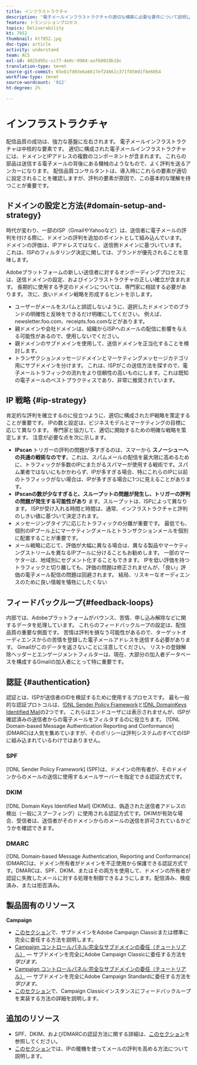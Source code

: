 ```yaml
---
title: インフラストラクチャ
description: '電子メールインフラストラクチャの適切な構築に必要な要件について説明します。 '
feature: トランジションプロセス
topics: Deliverability
kt: 7052
thumbnail: kt7052.jpg
doc-type: article
activity: understand
team: ACS
exl-id: 4025d95c-cc77-4e0c-9904-aaf60019b18c
translation-type: tm+mt
source-git-commit: 65eb1fd03e6a6617ef24661c371f850d1f8e6054
workflow-type: tm+mt
source-wordcount: '912'
ht-degree: 2%

---
```


# インフラストラクチャ

配信品質の成功は、強力な基盤に左右されます。 電子メールインフラストラクチャは中核的な要素です。 適切に構成された電子メールインフラストラクチャには、ドメインとIPアドレスの複数のコンポーネントが含まれます。 これらの部品は送信する電子メールの背後にある機械のようなもので、よく評判を送るアンカーになります。 配信品質コンサルタントは、導入時にこれらの要素が適切に設定されることを確認しますが、評判の要素が原因で、この基本的な理解を持つことが重要です。

## ドメインの設定と方法{#domain-setup-and-strategy}

時代が変わり、一部のISP（GmailやYahooなど）は、送信者に電子メールの評判を付ける際に、ドメインの評判を追加のポイントとして組み込んでいます。 ドメインの評価は、IPアドレスではなく、送信側ドメインに基づいています。 これは、ISPのフィルタリング決定に関しては、ブランドが優先されることを意味します。

Adobeプラットフォームの新しい送信者に対するオンボーディングプロセスには、送信ドメインの設定、およびインフラストラクチャの正しい確立が含まれます。 長期的に使用する予定のドメインについては、専門家に相談する必要があります。 次に、良いドメイン戦略を形成するヒントを示します。

* ユーザーがメールをスパムと誤認しないように、選択したドメインでのブランドの明確性と反映をできるだけ明確にしてください。 例えば、newsletter.foo.com、receipts.foo.comなどがあります。
* 親ドメインや会社ドメインは、組織からISPへのメールの配信に影響を与える可能性があるので、使用しないでください。
* 親ドメインのサブドメインを使用して、送信ドメインを正当化することを検討します。
* トランザクションメッセージドメインとマーケティングメッセージカテゴリ用にサブドメインを分けます。 これは、ISPがこの送信方法を探すので、電子メールトラフィックの流れをより信頼性の高いものにします。これは既知の電子メールのベストプラクティスであり、非常に推奨されています。

## IP 戦略 {#ip-strategy}

肯定的な評判を確立するのに役立つように、適切に構成されたIP戦略を策定することが重要です。 IPの数と設定は、ビジネスモデルとマーケティングの目標に応じて異なります。 専門家と協力して、適切に開始するための明確な戦略を策定します。 注意が必要な点を次に示します。

* **IPscan** トリガーの評判の問題が多すぎるのは、スマーから **スノーシューへの共通の戦術なのです**。これは、スパムメールの配信を最大限に高めるために、トラフィックが多数のIPにまたがるスパマーが使用する戦術です。スパム業者ではないにもかかわらず、IPが多すぎる場合、特にこれらのIPに以前のトラフィックがない場合は、IPが多すぎる場合に1つに見えることがあります。
* **IPscanの数が少なすぎると、スループットの問題が発生し、トリガーの評判の問題が発生する可能性があり** ます。スループットは、ISPによって異なります。 ISPが受け入れる時間と時間は、通常、インフラストラクチャと評判のしきい値に基づいて決定されます。
* メッセージングタイプに応じたトラフィックの分離が重要です。 最低でも、個別のIPプール上にマーケティングメールとトランザクションメールを個別に配置することが重要です。
* メール戦略に応じて、評価が大幅に異なる場合は、異なる製品やマーケティングストリームを異なるIPプールに分けることもお勧めします。 一部のマーケターは、地域別にセグメント化することもできます。 IPを低い評価を持つトラフィックと切り離しても、評価の問題は修正されませんが、「良い」評価の電子メール配信の問題は回避されます。 結局、リスキーなオーディエンスのために良い情報を犠牲にしたくない

## フィードバックループ{#feedback-loops}

内部では、Adobeプラットフォームがバウンス、苦情、申し込み解除などに関するデータを処理しています。 これらのフィードバックループの設定は、配信品質の重要な側面です。 苦情は評判を損なう可能性があるので、ターゲットオーディエンスからの苦情を登録した電子メールアドレスを送信する必要があります。 Gmailがこのデータを返さないことに注意してください。 リストの登録解除ヘッダーとエンゲージメントフィルターは、現在、大部分の加入者データベースを構成するGmailの加入者にとって特に重要です。

## 認証 {#authentication}

認証とは、ISPが送信者のIDを検証するために使用するプロセスです。 最も一般的な認証プロトコルは、[!DNL Sender Policy Framework](SPF)と[!DNL DomainKeys Identified Mail](DKIM)の2つです。 これらはエンドユーザには表示されませんが、ISPが確認済みの送信者からの電子メールをフィルタするのに役立ちます。 [!DNL Domain-based Message Authentication Reporting and Conformance] (DMARC)は人気を集めていますが、そのポリシーは評判システムのすべてのISPに組み込まれているわけではありません。

### SPF

[!DNL Sender Policy Framework] (SPF)は、ドメインの所有者が、そのドメインからのメールの送信に使用するメールサーバーを指定できる認証方式です。

### DKIM

[!DNL Domain Keys Identified Mail] (DKIM)は、偽造された送信者アドレスの検出（一般にスプーフィング）に使用される認証方式です。DKIMが有効な場合、受信者は、送信者がそのドメインからのメールの送信を許可されているかどうかを確認できます。

### DMARC

[!DNL Domain-based Message Authentication, Reporting and Conformance] (DMARC)は、ドメイン所有者がドメインを不正使用から保護できる認証方式です。DMARCは、SPF、DKIM、またはその両方を使用して、ドメインの所有者が認証に失敗したメールに対する処理を制御できるようにします。配信済み、検疫済み、または拒否済み。

## 製品固有のリソース

**Campaign**

* [このセクション](/help/additional-resources/ac-domain-name-setup.md)で、サブドメインをAdobe Campaign Classicまたは標準に完全に委任する方法を説明します。
* [Campaign コントロールパネル:完全なサブドメインの委任（チュートリアル）](https://experienceleague.adobe.com/docs/campaign-classic-learn/control-panel/subdomains-and-certificates/subdomain-delegation.html)  — サブドメインを完全にAdobe Campaign Classicに委任する方法を *学びます。*
* [Campaign コントロールパネル:完全なサブドメインの委任（チュートリアル）](https://experienceleague.adobe.com/docs/campaign-standard-learn/control-panel/subdomains-and-certificates/subdomain-delegation.html)  — サブドメインを完全にAdobe Campaign Standardに委任する方法を *学びます。*
* [このセクション](/help/additional-resources/acc-technical-recommendations.md#feedback-loop-acc)で、Campaign Classicインスタンスにフィードバックループを実装する方法の詳細を説明します。

## 追加のリソース

* SPF、DKIM、およびDMARCの認証方法に関する詳細は、[このセクション](/help/additional-resources/authentication.md)を参照してください。
* [このセクション](/help/additional-resources/increase-reputation-with-ip-warming.md)では、IPの暖機を使ってメールの評判を高める方法について説明します。
